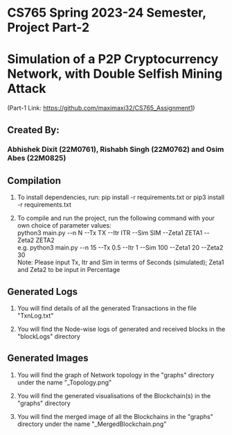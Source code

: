 # CS765 Spring 2023-24 Semester, Project Part-2
# Simulation of a P2P Cryptocurrency Network, with Double Selfish Mining Attack
(Part-1 Link: https://github.com/maximaxi32/CS765_Assignment1)

## Created By:
### Abhishek Dixit (22M0761), Rishabh Singh (22M0762) and Osim Abes (22M0825)


## Compilation

1. To install dependencies, run:
    pip install -r requirements.txt
    or
    pip3 install -r requirements.txt

2. To compile and run the project, run the following command with your own choice of parameter values:\
    python3 main.py --n N --Tx TX --Itr ITR --Sim SIM --Zeta1 ZETA1 --Zeta2 ZETA2\
    e.g. python3 main.py --n 15 --Tx 0.5 --Itr 1 --Sim 100 --Zeta1 20 --Zeta2 30\
    Note: Please input Tx, Itr and Sim in terms of Seconds (simulated); Zeta1 and Zeta2 to be input in Percentage


## Generated Logs

1. You will find details of all the generated Transactions in the file "TxnLog.txt"

2. You will find the Node-wise logs of generated and received blocks in the "blockLogs" directory


## Generated Images

1. You will find the graph of Network topology in the "graphs" directory under the name "_Topology.png"

2. You will find the generated visualisations of the Blockchain(s) in the "graphs" directory

3. You will find the merged image of all the Blockchains in the "graphs" directory under the name "_MergedBlockchain.png" 

